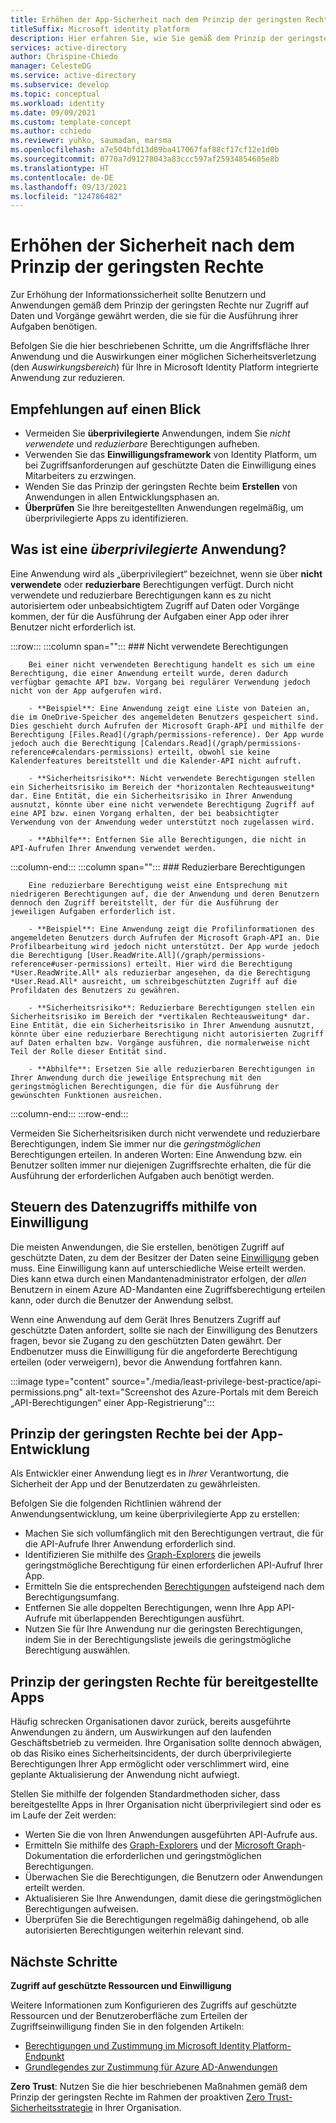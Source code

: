 ```yaml
---
title: Erhöhen der App-Sicherheit nach dem Prinzip der geringsten Rechte
titleSuffix: Microsoft identity platform
description: Hier erfahren Sie, wie Sie gemäß dem Prinzip der geringsten Rechte die Sicherheit Ihrer Anwendung und deren Daten erhöhen und mit welchen Features von Microsoft Identity Platform Sie geringstmögliche Zugriffsberechtigungen implementieren.
services: active-directory
author: Chrispine-Chiedo
manager: CelesteDG
ms.service: active-directory
ms.subservice: develop
ms.topic: conceptual
ms.workload: identity
ms.date: 09/09/2021
ms.custom: template-concept
ms.author: cchiedo
ms.reviewer: yuhko, saumadan, marsma
ms.openlocfilehash: a7e504bfd13d89ba417067faf88cf17cf12e1d0b
ms.sourcegitcommit: 0770a7d91278043a83ccc597af25934854605e8b
ms.translationtype: HT
ms.contentlocale: de-DE
ms.lasthandoff: 09/13/2021
ms.locfileid: "124786482"
---
```

# <a name="enhance-security-with-the-principle-of-least-privilege"></a>Erhöhen der Sicherheit nach dem Prinzip der geringsten Rechte

Zur Erhöhung der Informationssicherheit sollte Benutzern und Anwendungen gemäß dem Prinzip der geringsten Rechte nur Zugriff auf Daten und Vorgänge gewährt werden, die sie für die Ausführung ihrer Aufgaben benötigen.

Befolgen Sie die hier beschriebenen Schritte, um die Angriffsfläche Ihrer Anwendung und die Auswirkungen einer möglichen Sicherheitsverletzung (den *Auswirkungsbereich*) für Ihre in Microsoft Identity Platform integrierte Anwendung zur reduzieren.

## <a name="recommendations-at-a-glance"></a>Empfehlungen auf einen Blick

- Vermeiden Sie **überprivilegierte** Anwendungen, indem Sie *nicht verwendete* und *reduzierbare* Berechtigungen aufheben.
- Verwenden Sie das **Einwilligungsframework** von Identity Platform, um bei Zugriffsanforderungen auf geschützte Daten die Einwilligung eines Mitarbeiters zu erzwingen.
- Wenden Sie das Prinzip der geringsten Rechte beim **Erstellen** von Anwendungen in allen Entwicklungsphasen an.
- **Überprüfen** Sie Ihre bereitgestellten Anwendungen regelmäßig, um überprivilegierte Apps zu identifizieren.

## <a name="whats-an-overprivileged-application"></a>Was ist eine *überprivilegierte* Anwendung?

Eine Anwendung wird als „überprivilegiert“ bezeichnet, wenn sie über **nicht verwendete** oder **reduzierbare** Berechtigungen verfügt. Durch nicht verwendete und reduzierbare Berechtigungen kann es zu nicht autorisiertem oder unbeabsichtigtem Zugriff auf Daten oder Vorgänge kommen, der für die Ausführung der Aufgaben einer App oder ihrer Benutzer nicht erforderlich ist.

:::row:::
   :::column span="":::
      ### <a name="unused-permissions"></a>Nicht verwendete Berechtigungen

        Bei einer nicht verwendeten Berechtigung handelt es sich um eine Berechtigung, die einer Anwendung erteilt wurde, deren dadurch verfügbar gemachte API bzw. Vorgang bei regulärer Verwendung jedoch nicht von der App aufgerufen wird.

        - **Beispiel**: Eine Anwendung zeigt eine Liste von Dateien an, die im OneDrive-Speicher des angemeldeten Benutzers gespeichert sind. Dies geschieht durch Aufrufen der Microsoft Graph-API und mithilfe der Berechtigung [Files.Read](/graph/permissions-reference). Der App wurde jedoch auch die Berechtigung [Calendars.Read](/graph/permissions-reference#calendars-permissions) erteilt, obwohl sie keine Kalenderfeatures bereitstellt und die Kalender-API nicht aufruft.

        - **Sicherheitsrisiko**: Nicht verwendete Berechtigungen stellen ein Sicherheitsrisiko im Bereich der *horizontalen Rechteausweitung* dar. Eine Entität, die ein Sicherheitsrisiko in Ihrer Anwendung ausnutzt, könnte über eine nicht verwendete Berechtigung Zugriff auf eine API bzw. einen Vorgang erhalten, der bei beabsichtigter Verwendung von der Anwendung weder unterstützt noch zugelassen wird.

        - **Abhilfe**: Entfernen Sie alle Berechtigungen, die nicht in API-Aufrufen Ihrer Anwendung verwendet werden.
   :::column-end:::
   :::column span="":::
      ### <a name="reducible-permissions"></a>Reduzierbare Berechtigungen

        Eine reduzierbare Berechtigung weist eine Entsprechung mit niedrigeren Berechtigungen auf, die der Anwendung und deren Benutzern dennoch den Zugriff bereitstellt, der für die Ausführung der jeweiligen Aufgaben erforderlich ist.

        - **Beispiel**: Eine Anwendung zeigt die Profilinformationen des angemeldeten Benutzers durch Aufrufen der Microsoft Graph-API an. Die Profilbearbeitung wird jedoch nicht unterstützt. Der App wurde jedoch die Berechtigung [User.ReadWrite.All](/graph/permissions-reference#user-permissions) erteilt. Hier wird die Berechtigung *User.ReadWrite.All* als reduzierbar angesehen, da die Berechtigung *User.Read.All* ausreicht, um schreibgeschützten Zugriff auf die Profildaten des Benutzers zu gewähren.

        - **Sicherheitsrisiko**: Reduzierbare Berechtigungen stellen ein Sicherheitsrisiko im Bereich der *vertikalen Rechteausweitung* dar. Eine Entität, die ein Sicherheitsrisiko in Ihrer Anwendung ausnutzt, könnte über eine reduzierbare Berechtigung nicht autorisierten Zugriff auf Daten erhalten bzw. Vorgänge ausführen, die normalerweise nicht Teil der Rolle dieser Entität sind.

        - **Abhilfe**: Ersetzen Sie alle reduzierbaren Berechtigungen in Ihrer Anwendung durch die jeweilige Entsprechung mit den geringstmöglichen Berechtigungen, die für die Ausführung der gewünschten Funktionen ausreichen.
   :::column-end:::
:::row-end:::

Vermeiden Sie Sicherheitsrisiken durch nicht verwendete und reduzierbare Berechtigungen, indem Sie immer nur die *geringstmöglichen* Berechtigungen erteilen. In anderen Worten: Eine Anwendung bzw. ein Benutzer sollten immer nur diejenigen Zugriffsrechte erhalten, die für die Ausführung der erforderlichen Aufgaben auch benötigt werden.

## <a name="use-consent-to-control-access-to-data"></a>Steuern des Datenzugriffs mithilfe von Einwilligung

Die meisten Anwendungen, die Sie erstellen, benötigen Zugriff auf geschützte Daten, zu dem der Besitzer der Daten seine [Einwilligung](application-consent-experience.md#consent-and-permissions) geben muss. Eine Einwilligung kann auf unterschiedliche Weise erteilt werden. Dies kann etwa durch einen Mandantenadministrator erfolgen, der *allen* Benutzern in einem Azure AD-Mandanten eine Zugriffsberechtigung erteilen kann, oder durch die Benutzer der Anwendung selbst.

Wenn eine Anwendung auf dem Gerät Ihres Benutzers Zugriff auf geschützte Daten anfordert, sollte sie nach der Einwilligung des Benutzers fragen, bevor sie Zugang zu den geschützten Daten gewährt. Der Endbenutzer muss die Einwilligung für die angeforderte Berechtigung erteilen (oder verweigern), bevor die Anwendung fortfahren kann.

:::image type="content" source="./media/least-privilege-best-practice/api-permissions.png" alt-text="Screenshot des Azure-Portals mit dem Bereich „API-Berechtigungen“ einer App-Registrierung":::

## <a name="least-privilege-during-app-development"></a>Prinzip der geringsten Rechte bei der App-Entwicklung

Als Entwickler einer Anwendung liegt es in *Ihrer* Verantwortung, die Sicherheit der App und der Benutzerdaten zu gewährleisten.

Befolgen Sie die folgenden Richtlinien während der Anwendungsentwicklung, um keine überprivilegierte App zu erstellen:

- Machen Sie sich vollumfänglich mit den Berechtigungen vertraut, die für die API-Aufrufe Ihrer Anwendung erforderlich sind.
- Identifizieren Sie mithilfe des [Graph-Explorers](https://developer.microsoft.com/graph/graph-explorer) die jeweils geringstmögliche Berechtigung für einen erforderlichen API-Aufruf Ihrer App.
- Ermitteln Sie die entsprechenden [Berechtigungen](/graph/permissions-reference) aufsteigend nach dem Berechtigungsumfang.
- Entfernen Sie alle doppelten Berechtigungen, wenn Ihre App API-Aufrufe mit überlappenden Berechtigungen ausführt.
- Nutzen Sie für Ihre Anwendung nur die geringsten Berechtigungen, indem Sie in der Berechtigungsliste jeweils die geringstmögliche Berechtigung auswählen.

## <a name="least-privilege-for-deployed-apps"></a>Prinzip der geringsten Rechte für bereitgestellte Apps

Häufig schrecken Organisationen davor zurück, bereits ausgeführte Anwendungen zu ändern, um Auswirkungen auf den laufenden Geschäftsbetrieb zu vermeiden. Ihre Organisation sollte dennoch abwägen, ob das Risiko eines Sicherheitsincidents, der durch überprivilegierte Berechtigungen Ihrer App ermöglicht oder verschlimmert wird, eine geplante Aktualisierung der Anwendung nicht aufwiegt.

Stellen Sie mithilfe der folgenden Standardmethoden sicher, dass bereitgestellte Apps in Ihrer Organisation nicht überprivilegiert sind oder es im Laufe der Zeit werden:

- Werten Sie die von Ihren Anwendungen ausgeführten API-Aufrufe aus.
- Ermitteln Sie mithilfe des [Graph-Explorers](https://developer.microsoft.com/graph/graph-explorer) und der [Microsoft Graph](/graph/overview)-Dokumentation die erforderlichen und geringstmöglichen Berechtigungen.
- Überwachen Sie die Berechtigungen, die Benutzern oder Anwendungen erteilt werden.
- Aktualisieren Sie Ihre Anwendungen, damit diese die geringstmöglichen Berechtigungen aufweisen.
- Überprüfen Sie die Berechtigungen regelmäßig dahingehend, ob alle autorisierten Berechtigungen weiterhin relevant sind.

## <a name="next-steps"></a>Nächste Schritte

**Zugriff auf geschützte Ressourcen und Einwilligung**

Weitere Informationen zum Konfigurieren des Zugriffs auf geschützte Ressourcen und der Benutzeroberfläche zum Erteilen der Zugriffseinwilligung finden Sie in den folgenden Artikeln:

- [Berechtigungen und Zustimmung im Microsoft Identity Platform-Endpunkt](../develop/v2-permissions-and-consent.md)
- [Grundlegendes zur Zustimmung für Azure AD-Anwendungen](../develop/application-consent-experience.md)

**Zero Trust**: Nutzen Sie die hier beschriebenen Maßnahmen gemäß dem Prinzip der geringsten Rechte im Rahmen der proaktiven [Zero Trust-Sicherheitsstrategie](/security/zero-trust/) in Ihrer Organisation.
